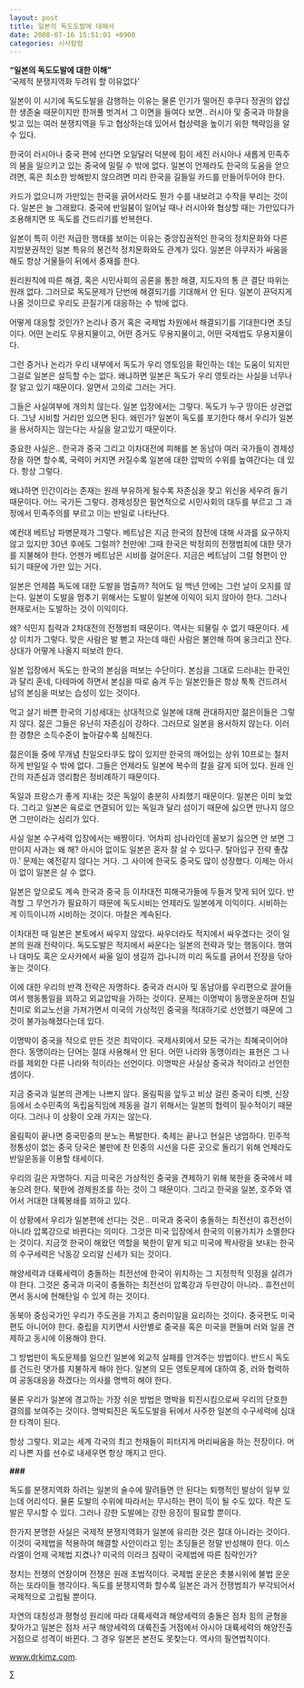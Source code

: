 ```yaml
---
layout: post
title: 일본의 독도도발에 대해서
date: 2008-07-16 15:51:01 +0900
categories: 시사칼럼
---
```

**“일본의 독도도발에 대한 이해”**  
‘국제적 분쟁지역화 두려워 할 이유없다’ 

일본이 이 시기에 독도도발을 감행하는 이유는 물론 인기가 떨어진 후쿠다 정권의 얍삽한 생존술 때문이지만 한꺼풀 벗겨서 그 이면을 들여다 보면.. 러시아 및 중국과 마찰을 빚고 있는 여러 분쟁지역을 두고 협상하는데 있어서 협상력을 높이기 위한 책략임을 알 수 있다. 

한국이 러시아나 중국 편에 선다면 오일달러 덕분에 힘이 세진 러시아나 새롭게 민족주의 붐을 일으키고 있는 중국에 밀릴 수 밖에 없다. 일본이 언제라도 한국의 도움을 얻으려면, 혹은 최소한 방해받지 않으려면 미리 한국을 길들일 카드를 만들어두어야 한다. 

카드가 없으니까 가만있는 한국을 긁어서라도 뭔가 수를 내보려고 수작을 부리는 것이다. 일본은 늘 그래왔다. 중국에 반일붐이 일어날 때나 러시아와 협상할 때는 가만있다가 조용해지면 또 독도를 건드리기를 반복한다. 

일본이 특히 이런 저급한 행태를 보이는 이유는 중앙집권적인 한국의 정치문화와 다른 지방분권적인 일본 특유의 봉건적 정치문화와도 관계가 있다. 일본은 야쿠자가 싸움을 해도 항상 거물들이 뒤에서 중재를 한다. 

원리원칙에 따른 해결, 혹은 시민사회의 공론을 통한 해결, 지도자의 통 큰 결단 따위는 원래 없다. 그러므로 독도문제가 단번에 해결되기를 기대해서 안 된다. 일본이 끈덕지게 나올 것이므로 우리도 끈질기게 대응하는 수 밖에 없다. 

어떻게 대응할 것인가? 논리나 증거 혹은 국제법 차원에서 해결되기를 기대한다면 초딩이다. 어떤 논리도 무용지물이고, 어떤 증거도 무용지물이고, 어떤 국제법도 무용지물이다. 

그런 증거나 논리가 우리 내부에서 독도가 우리 영토임을 확인하는 데는 도움이 되지만 그걸로 일본은 설득할 수는 없다. 왜냐하면 일본은 독도가 우리 영토라는 사실을 너무나 잘 알고 있기 때문이다. 알면서 고의로 그러는 거다. 

그들은 사실여부에 개의치 않는다. 일본 입장에서는 그렇다. 독도가 누구 땅이든 상관없다. 그냥 시비할 거리만 있으면 된다. 왜인가? 일본이 독도를 포기한다 해서 우리가 일본을 용서하지는 않는다는 사실을 알고있기 때문이다. 

중요한 사실은.. 한국과 중국 그리고 이차대전에 피해를 본 동남아 여러 국가들이 경제성장을 하면 할수록, 국력이 커지면 커질수록 일본에 대한 압박의 수위를 높여간다는 데 있다. 항상 그렇다. 

왜냐하면 인간이라는 존재는 원래 부유하게 될수록 자존심을 찾고 위신을 세우려 들기 때문이다. 어느 국가든 그렇다. 경제성장은 필연적으로 시민사회의 대두를 부르고 그 과정에서 민족주의를 부르고 이는 반일로 나타난다. 

예컨대 베트남 파병문제가 그렇다. 베트남은 지금 한국의 참전에 대해 사과를 요구하지 않고 있지만 30년 후에도 그럴까? 천만에! 그때 한국은 박정희의 전쟁범죄에 대한 댓가를 지불해야 한다. 언젠가 베트남은 시비를 걸어온다. 지금은 베트남이 그럴 형편이 안 되기 때문에 가만 있는 거다. 

일본은 언제쯤 독도에 대한 도발을 멈출까? 적어도 일 백년 안에는 그런 날이 오지를 않는다. 일본이 도발을 멈추기 위해서는 도발이 일본에 이익이 되지 않아야 한다. 그러나 현재로서는 도발하는 것이 이익이다. 

왜? 식민지 침략과 2차대전의 전쟁범죄 때문이다. 역사는 되물릴 수 없기 때문이다. 세상 이치가 그렇다. 맞은 사람은 발 뻗고 자는데 때린 사람은 불안해 하며 웅크리고 잔다. 상대가 어떻게 나올지 떠보려 한다. 

일본 입장에서 독도는 한국의 본심을 떠보는 수단이다. 본심을 그대로 드러내는 한국인과 달리 혼네, 다테마에 하면서 본심을 따로 숨겨 두는 일본인들은 항상 툭툭 건드려서 남의 본심을 떠보는 습성이 있는 것이다. 

먹고 살기 바쁜 한국의 기성세대는 상대적으로 일본에 대해 관대하지만 젊은이들은 그렇지 않다. 젊은 그들은 유난히 자존심이 강하다. 그러므로 일본을 용서하지 않는다. 이러한 경향은 소득수준이 높아갈수록 심해진다. 

젊은이들 중에 무개념 친일오타쿠도 많이 있지만 한국의 깨어있는 상위 10프로는 철저하게 반일일 수 밖에 없다. 그들은 언제라도 일본에 복수의 칼을 갈게 되어 있다. 원래 인간의 자존심과 영리함은 정비례하기 때문이다. 

독일과 프랑스가 좋게 지내는 것은 독일이 충분히 사죄했기 때문이다. 일본은 이미 늦었다. 그리고 일본은 육로로 연결되어 있는 독일과 달리 섬이기 때문에 싫으면 만나지 않으면 그만이라는 심리가 있다.

사실 일본 수구세력 입장에서는 배짱이다. ‘어차피 섬나라인데 꼴보기 싫으면 안 보면 그만이지 사과는 왜 해? 아시아 없이도 일본은 혼자 잘 살 수 있다구. 탈아입구 전략 좋잖아.’ 문제는 예전같지 않다는 거다. 그 사이에 한국도 중국도 많이 성장했다. 이제는 아시아 없이 일본은 살 수 없다. 

일본은 앞으로도 계속 한국과 중국 등 이차대전 피해국가들에 두들겨 맞게 되어 있다. 반격할 그 무언가가 필요하기 때문에 독도시비는 언제라도 일본에게 이익이다. 시비하는 게 이득이니까 시비하는 것이다. 마찰은 계속된다. 

이차대전 때 일본은 본토에서 싸우지 않았다. 싸우더라도 적지에서 싸우겠다는 것이 일본의 원래 전략이다. 독도도발은 적지에서 싸운다는 일본의 전략과 맞는 행동이다. 행여나 대마도 혹은 오사카에서 싸울 일이 생길까 겁나니까 미리 독도를 긁어서 전장을 닦아놓는 것이다.

이에 대한 우리의 반격 전략은 자명하다. 중국과 러시아 및 동남아를 우리편으로 끌어들여서 행동통일을 꾀하고 외교압박을 가하는 것이다. 문제는 이명박이 동맹운운하며 친일친미로 외교노선을 가져가면서 미국의 가상적인 중국을 적대하기로 선언했기 때문에 그것이 불가능해졌다는데 있다. 

이명박이 중국을 적으로 만든 것은 최악이다. 국제사회에서 모든 국가는 최혜국이어야 한다. 동맹이라는 단어는 절대 사용해서 안 된다. 어떤 나라와 동맹이라는 표현은 그 나라를 제외한 다른 나라와 적이라는 선언이다. 이명박은 사실상 중국과 적이라고 선언한 셈이다. 

지금 중국과 일본의 관계는 나쁘지 않다. 올림픽을 앞두고 비상 걸린 중국이 티벳, 신장 등에서 소수민족의 독립움직임에 제동을 걸기 위해서는 일본의 협력이 필수적이기 때문이다. 그러나 이 상황이 오래 가지는 않는다. 

올림픽이 끝나면 중국민중의 분노는 폭발한다. 축제는 끝나고 현실은 냉엄하다. 민주적 정통성이 없는 중국 당국은 불만에 찬 민중의 시선을 다른 곳으로 돌리기 위해 언제라도 반일운동을 이용할 태세이다. 

우리의 길은 자명하다. 지금 미국은 가상적인 중국을 견제하기 위해 북한을 중국에서 떼놓으려 한다. 북한에 경제원조를 하는 것이 그 때문이다. 그리고 한국을 일본, 호주와 엮어서 거대한 대륙봉쇄를 꾀하고 있다.

이 상황에서 우리가 일본편에 선다는 것은.. 미국과 중국이 충돌하는 최전선이 휴전선이 아니라 압록강으로 바뀐다는 의미다. 그것은 미국 입장에서 한국의 이용가치가 소멸한다는 것이다. 지금껏 한국이 해왔던 역할을 북한이 맡게 되고 미국에 짝사랑을 보내는 한국의 수구세력은 낙동강 오리알 신세가 되는 것이다. 

해양세력과 대륙세력이 충돌하는 최전선에 한국이 위치하는 그 지정학적 잇점을 살려가야 한다. 그것은 중국과 미국이 충돌하는 최전선이 압록강과 두만강이 아니라.. 휴전선이면서 동시에 현해탄일 수 있게 하는 것이다. 

동북아 중심국가인 우리가 주도권을 가지고 중러미일을 요리하는 것이다. 중국편도 미국편도 아니어야 한다. 중립을 지키면서 사안별로 중국을 혹은 미국을 편들며 러와 일을 견제하고 동시에 이용해야 한다. 

그 방법만이 독도문제를 일으킨 일본에 외교적 실패를 안겨주는 방법이다. 반드시 독도를 건드린 댓가를 지불하게 해야 한다. 일본의 모든 영토문제에 대하여 중, 러와 협력하여 공동대응을 하겠다는 의사를 명백히 해야 한다. 

물론 우리가 일본에 경고하는 가장 쉬운 방법은 명박을 퇴진시킴으로써 우리의 단호한 결의를 보여주는 것이다. 명박퇴진은 독도도발을 뒤에서 사주한 일본의 수구세력에 심대한 타격이 된다. 

항상 그렇다. 외교는 세계 각국의 최고 천재들이 피터지게 머리싸움을 하는 전장이다. 머리 나쁜 자를 선수로 내세우면 항상 깨지고 만다. 

**###**

독도를 분쟁지역화 하려는 일본의 술수에 말려들면 안 된다는 퇴행적인 발상이 일부 있는데 어리석다. 물론 도발의 수위에 따라서는 무시하는 편이 득이 될 수도 있다. 작은 도발은 무시할 수 있다. 그러나 강한 도발에는 강한 응징이 필요할 뿐이다. 

한가지 분명한 사실은 국제적 분쟁지역화가 일본에 유리한 것은 절대 아니라는 것이다. 이것이 국제법을 적용하여 해결할 사안이라고 믿는 초딩들은 정말 반성해야 한다. 이스라엘이 언제 국제법 지켰나? 미국의 이라크 침략이 국제법에 따른 침략인가?

정치는 전쟁의 연장이며 전쟁은 원래 초법적이다. 국제법 운운은 촛불시위에 불법 운운하는 또라이들 행각이다. 독도를 분쟁지역화 할수록 일본은 과거 전쟁범죄가 부각되어서 국제적으로 고립될 뿐이다. 

자연의 대칭성과 평형성 원리에 따라 대륙세력과 해양세력의 충돌은 점차 힘의 균형을 찾아가고 일본은 점차 서구 해양세력의 대륙진출 거점에서 아시아 대륙세력의 해양진출거점으로 성격이 바뀐다. 그 경우 일본은 본전도 못찾는다. 역사의 필연법칙이다. 

www.drkimz.com.

∑